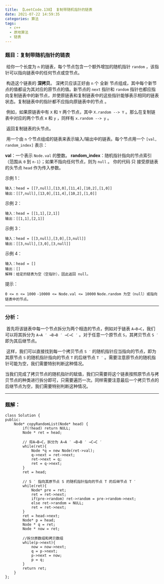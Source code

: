 ```yaml
---
title: 【LeetCode.138】 复制带随机指针的链表
date: 2021-07-22 14:59:35
categories:	算法
tags:
  - c++
  - 原地算法
  - 链表
---
```




### 	题目：复制带随机指针的链表

​	给你一个长度为 `n` 的链表，每个节点包含一个额外增加的随机指针 `random` ，该指针可以指向链表中的任何节点或空节点。

​	构造这个链表的 **深拷贝**。 深拷贝应该正好由 `n` 个 全新 节点组成，其中每个新节点的值都设为其对应的原节点的值。新节点的 `next` 指针和 `random` 指针也都应指向复制链表中的新节点，并使原链表和复制链表中的这些指针能够表示相同的链表状态。复制链表中的指针都不应指向原链表中的节点 。

​	例如，如果原链表中有 `X` 和 `Y` 两个节点，其中 `X.random --> Y` 。那么在复制链表中对应的两个节点 x 和 `y` ，同样有 `x.random --> y` 。

​	返回复制链表的头节点。

​	用一个由 `n` 个节点组成的链表来表示输入/输出中的链表。每个节点用一个 `[val, random_index]` 表示：

**val**：一个表示 `Node.val` 的整数。
**random_index**：随机指针指向的节点索引（范围从 `0` 到 `n-1`）；如果不指向任何节点，则为  `null` 。
	你的代码 只 接受原链表的头节点 `head` 作为传入参数。

 <!--more-->

示例 1：

```
输入：head = [[7,null],[13,0],[11,4],[10,2],[1,0]]
输出：[[7,null],[13,0],[11,4],[10,2],[1,0]]
```

示例 2：

```
输入：head = [[1,1],[2,1]]
输出：[[1,1],[2,1]]
```

示例 3：

```
输入：head = [[3,null],[3,0],[3,null]]
输出：[[3,null],[3,0],[3,null]]
```

示例 4：

```
输入：head = []
输出：[]
解释：给定的链表为空（空指针），因此返回 null。
```


提示：

`0 <= n <= 1000`
`-10000 <= Node.val <= 10000`
`Node.random 为空（null）或指向链表中的节点。`



---



### 	分析：

​	首先将该链表中每一个节点拆分为两个相连的节点，例如对于链表 `A→B→C`，我们可以将其拆分为 `A→A ′ →B→B ′ →C→C ′` 。对于任意一个原节点 `S`，其拷贝节点 `S ′` 即为其后继节点。

​	这样，我们可以直接找到每一个拷贝节点 `S ′` 的随机指针应当指向的节点，即为其原节点 `S` 的随机指针指向的节点 `T` 的后继节点 `T ′` 。需要注意原节点的随机指针可能为空，我们需要特别判断这种情况。

当我们完成了拷贝节点的随机指针的赋值，我们只需要将这个链表按照原节点与拷贝节点的种类进行拆分即可，只需要遍历一次。同样需要注意最后一个拷贝节点的后继节点为空，我们需要特别判断这种情况。



---



### 	题解：

```
class Solution {
public:
    Node* copyRandomList(Node* head) {
        if(!head) return NULL;
        Node * ret = head;
        
        // 将A→B→C，拆分为 A→A ′ →B→B ′ →C→C ′
        while(ret){
            Node *q = new Node(ret->val);
            q->next = ret->next;   
            ret->next = q;      
            ret = q->next;
        }
        ret = head;
        
        // S ′ 指向其原节点 S 的随机指针指向的节点 T 的后继节点 T ′
        while(ret){
            Node* pre = ret;
            ret = ret->next;
            if(pre->random) ret->random = pre->random->next;
            else ret->random = NULL;            
            ret = ret->next;
        }
        ret = head->next;
        Node* p = head;
        Node * q = ret;
        Node * now = ret;
        
        //拆分原数组和拷贝数组
        while(p->next){
            now = now->next;
            q = p->next;
            p->next = now;          
            p = q;
        }
        return ret;
    }
};
```

